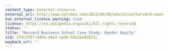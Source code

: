 ```yaml
---
content_type: external-resource
external_url: http://www.nytimes.com/2013/09/08/education/harvard-case-study-gender-equity.html?_r=0
has_external_license_warning: true
license: https://en.wikipedia.org/wiki/All_rights_reserved
status: ''
title: 'Harvard Business School Case Study: Gender Equity'
uid: 2f9c1f87-940a-49a3-aa46-6161be42621c
wayback_url: ''
---
```

